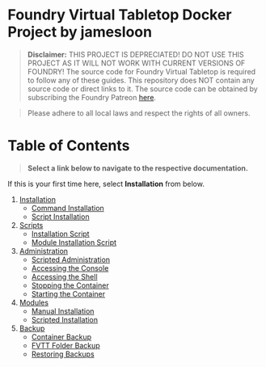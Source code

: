 # Foundry Virtual Tabletop Docker Project by jamesloon

> **Disclaimer:** THIS PROJECT IS DEPRECIATED! DO NOT USE THIS PROJECT AS IT WILL NOT WORK WITH CURRENT VERSIONS OF FOUNDRY! The source code for Foundry Virtual Tabletop is required to follow any of these guides. This repository does NOT contain any source code or direct links to it. The source code can be obtained by subscribing the Foundry Patreon [here](https://www.patreon.com/foundryvtt/posts).

> Please adhere to all local laws and respect the rights of all owners.

# Table of Contents
> **Select a link below to navigate to the respective documentation.**

If this is your first time here, select **Installation** from below.

1. [Installation](docs/Installation.md)
     - [Command Installation](docs/Installation.md#command-installation)
     - [Script Installation](docs/Installation.md#script-installation)
2. [Scripts](Scripts/README.md)
     - [Installation Script](Scripts/Installation.sh)
     - [Module Installation Script](Scripts/Install-module.sh)
2. [Administration](docs/Administration.md#administration)
     - [Scripted Administration](docks/Administration.md#script-administration)
     - [Accessing the Console](docs/Administration.md#accessing-the-console)
     - [Accessing the Shell](docs/Administration.md#accessing-the-shell)
     - [Stopping the Container](docs/Administration.md#stopping-the-container)
     - [Starting the Container](docs/Administration.md#starting-the-container)
4. [Modules](docs/Modules.md)
     - [Manual Installation](docs/Modules.md#manual-module-addition)
     - [Scripted Installation](docs/Modules.md#scripted-module-addition)
3. [Backup](docs/Backup.md)
     - [Container Backup](docs/Backup.md#backing-up-the-container)
     - [FVTT Folder Backup](docs/Backup.md#backing-up-the-folder)
     - [Restoring Backups](docs/Backup.md#restore)
